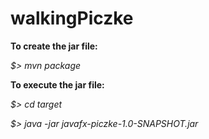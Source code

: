 # walkingPiczke

**To create the jar file:**


*$> mvn package*


**To execute the jar file:**


*$> cd target*

*$> java -jar javafx-piczke-1.0-SNAPSHOT.jar*
